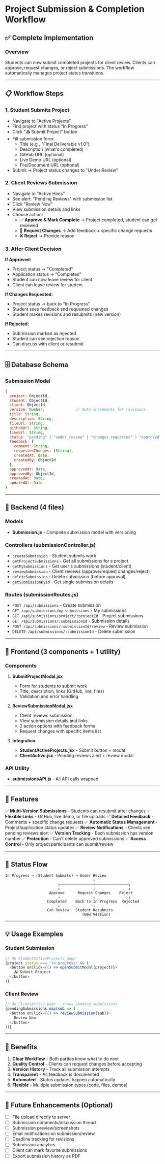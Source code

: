 # Project Submission & Completion Workflow

## ✅ Complete Implementation

### Overview
Students can now submit completed projects for client review. Clients can approve, request changes, or reject submissions. The workflow automatically manages project status transitions.

---

## 📋 Workflow Steps

### 1. **Student Submits Project**
- Navigate to "Active Projects"
- Find project with status "In Progress"
- Click "📤 Submit Project" button
- Fill submission form:
  - Title (e.g., "Final Deliverable v1.0")
  - Description (what's completed)
  - GitHub URL (optional)
  - Live Demo URL (optional)
  - File/Document URL (optional)
- Submit → Project status changes to "Under Review"

### 2. **Client Reviews Submission**
- Navigate to "Active Hires"
- See alert: "Pending Reviews" with submission list
- Click "Review Now"
- View submission details and links
- Choose action:
  - ✅ **Approve & Mark Complete** → Project completed, student can get reviewed
  - 🔄 **Request Changes** → Add feedback + specific change requests
  - ❌ **Reject** → Provide reason

### 3. **After Client Decision**

**If Approved:**
- Project status → "Completed"
- Application status → "Completed"
- Student can now leave review for client
- Client can leave review for student

**If Changes Requested:**
- Project status → back to "In Progress"
- Student sees feedback and requested changes
- Student makes revisions and resubmits (new version)

**If Rejected:**
- Submission marked as rejected
- Student can see rejection reason
- Can discuss with client or resubmit

---

## 🗄️ Database Schema

### Submission Model
```javascript
{
  project: ObjectId,
  student: ObjectId,
  client: ObjectId,
  version: Number,              // Auto-increments for revisions
  title: String,
  description: String,
  fileUrl: String,
  githubUrl: String,
  liveUrl: String,
  status: "pending" | "under_review" | "changes_requested" | "approved" | "rejected",
  feedback: {
    comment: String,
    requestedChanges: [String],
    createdAt: Date,
    createdBy: ObjectId
  },
  approvedAt: Date,
  approvedBy: ObjectId,
  createdAt: Date,
  updatedAt: Date
}
```

---

## 🔧 Backend (4 files)

### Models
- **Submission.js** - Complete submission model with versioning

### Controllers (submissionController.js)
- `createSubmission` - Student submits work
- `getProjectSubmissions` - Get all submissions for a project
- `getMySubmissions` - Get user's submissions (student/client)
- `reviewSubmission` - Client reviews (approve/request changes/reject)
- `deleteSubmission` - Delete submission (before approval)
- `getSubmissionById` - Get single submission details

### Routes (submissionRoutes.js)
- `POST /api/submissions` - Create submission
- `GET /api/submissions/my-submissions` - My submissions
- `GET /api/submissions/project/:projectId` - Project submissions
- `GET /api/submissions/:submissionId` - Submission details
- `POST /api/submissions/:submissionId/review` - Review submission
- `DELETE /api/submissions/:submissionId` - Delete submission

---

## 🎨 Frontend (3 components + 1 utility)

### Components

1. **SubmitProjectModal.jsx**
   - Form for students to submit work
   - Title, description, links (GitHub, live, files)
   - Validation and error handling

2. **ReviewSubmissionModal.jsx**
   - Client reviews submission
   - View submission details and links
   - 3 action options with feedback forms
   - Request changes with specific items list

3. **Integration**
   - **StudentActiveProjects.jsx** - Submit button + modal
   - **ClientActive.jsx** - Pending reviews alert + review modal

### API Utility
- **submissionsAPI.js** - All API calls wrapped

---

## 🎯 Features

✅ **Multi-Version Submissions** - Students can resubmit after changes
✅ **Flexible Links** - GitHub, live demo, or file uploads
✅ **Detailed Feedback** - Comments + specific change requests
✅ **Automatic Status Management** - Project/application status updates
✅ **Review Notifications** - Clients see pending reviews alert
✅ **Version Tracking** - Each submission has version number
✅ **Protection** - Can't delete approved submissions
✅ **Access Control** - Only project participants can submit/review

---

## 🔄 Status Flow

```
In Progress → (Student Submits) → Under Review
                                        ↓
                        ┌───────────────┼───────────────┐
                        ↓               ↓               ↓
                    Approve      Request Changes    Reject
                        ↓               ↓               ↓
                   Completed    Back to In Progress  Rejected
                        ↓               ↓
                   Can Review   Student Resubmits
                                   (New Version)
```

---

## 💡 Usage Examples

### Student Submission
```javascript
// On StudentActiveProjects page
{project.status === "in_progress" && (
  <button onClick={() => openSubmitModal(project)}>
    📤 Submit Project
  </button>
)}
```

### Client Review
```javascript
// On ClientActive page - shows pending submissions
{pendingSubmissions.map(sub => (
  <button onClick={() => reviewSubmission(sub)}>
    Review Now
  </button>
))}
```

---

## 🚀 Benefits

1. **Clear Workflow** - Both parties know what to do next
2. **Quality Control** - Clients can request changes before accepting
3. **Version History** - Track all submission attempts
4. **Transparent** - All feedback is documented
5. **Automated** - Status updates happen automatically
6. **Flexible** - Multiple submission types (code, files, demos)

---

## 🔮 Future Enhancements (Optional)

- [ ] File upload directly to server
- [ ] Submission comments/discussion thread
- [ ] Submission preview/screenshots
- [ ] Email notifications on submission/review
- [ ] Deadline tracking for revisions
- [ ] Submission analytics
- [ ] Client can mark favorite submissions
- [ ] Export submission history as PDF
